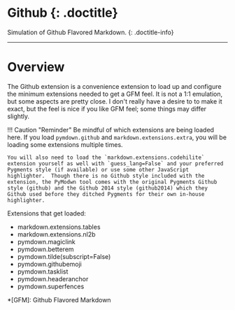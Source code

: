 # Github {: .doctitle}
Simulation of Github Flavored Markdown.
{: .doctitle-info}

---

# Overview
The Github extension is a convenience extension to load up and configure the minimum extensions needed to get a GFM feel.  It is not a 1:1 emulation, but some aspects are pretty close.  I don't really have a desire to to make it exact, but the feel is nice if you like GFM feel; some things may differ slightly.

!!! Caution "Reminder"
    Be mindful of which extensions are being loaded here.  If you load `pymdown.github` and `markdown.extensions.extra`, you will be loading some extensions multiple times.

    You will also need to load the `markdown.extensions.codehilite` extension yourself as well with `guess_lang=False` and your preferred Pygments style (if available) or use some other JavaScript highlighter.  Though there is no Github style included with the extension, the PyModwn tool comes with the original Pygments Github style (github) and the Github 2014 style (github2014) which they Github used before they ditched Pygments for their own in-house highlighter.

Extensions that get loaded:

- markdown.extensions.tables
- markdown.extensions.nl2b
- pymdown.magiclink
- pymdown.betterem
- pymdown.tilde(subscript=False)
- pymdown.githubemoji
- pymdown.tasklist
- pymdown.headeranchor
- pymdown.superfences

*[GFM]:  Github Flavored Markdown
